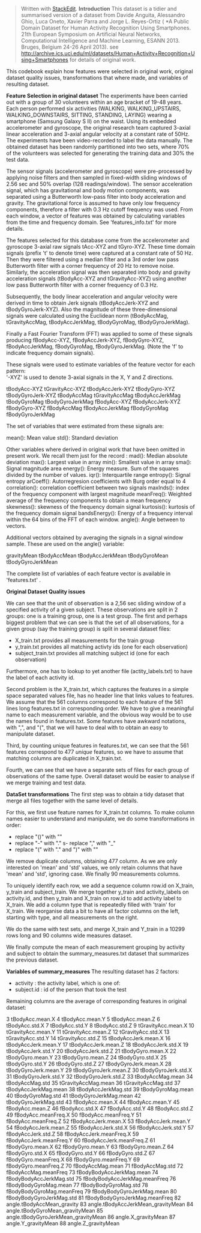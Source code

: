 


> Written with [StackEdit](https://stackedit.io/).
**Introduction**
This dataset is a tidier and summarised version of a dataset from  Davide Anguita, Alessandro Ghio, Luca Oneto, Xavier Parra and Jorge L. Reyes-Ortiz ( *A Public Domain Dataset for Human Activity Recognition Using Smartphones. 21th European Symposium on Artificial Neural Networks, Computational Intelligence and Machine Learning, ESANN 2013. Bruges, Belgium 24-26 April 2013). see http://archive.ics.uci.edu/ml/datasets/Human+Activity+Recognition+Using+Smartphones for details of original work.

This codebook explain how features were selected in original work, original dataset quality issues, transformations that where made, and variables of resulting dataset.

**Feature Selection in original dataset** 
The experiments have been carried out with a group of 30 volunteers within an age bracket of 19-48 years. Each person performed six activities (WALKING, WALKING_UPSTAIRS, WALKING_DOWNSTAIRS, SITTING, STANDING, LAYING) wearing a smartphone (Samsung Galaxy S II) on the waist. Using its embedded accelerometer and gyroscope, the original research team captured 3-axial linear acceleration and 3-axial angular velocity at a constant rate of 50Hz. The experiments have been video-recorded to label the data manually. The obtained dataset has been randomly partitioned into two sets, where 70% of the volunteers was selected for generating the training data and 30% the test data. 

The sensor signals (accelerometer and gyroscope) were pre-processed by applying noise filters and then sampled in fixed-width sliding windows of 2.56 sec and 50% overlap (128 readings/window). The sensor acceleration signal, which has gravitational and body motion components, was separated using a Butterworth low-pass filter into body acceleration and gravity. The gravitational force is assumed to have only low frequency components, therefore a filter with 0.3 Hz cutoff frequency was used. From each window, a vector of features was obtained by calculating variables from the time and frequency domain. See 'features_info.txt' for more details. 

The features selected for this database come from the accelerometer and gyroscope 3-axial raw signals tAcc-XYZ and tGyro-XYZ. These time domain signals (prefix 't' to denote time) were captured at a constant rate of 50 Hz. Then they were filtered using a median filter and a 3rd order low pass Butterworth filter with a corner frequency of 20 Hz to remove noise. Similarly, the acceleration signal was then separated into body and gravity acceleration signals (tBodyAcc-XYZ and tGravityAcc-XYZ) using another low pass Butterworth filter with a corner frequency of 0.3 Hz. 

Subsequently, the body linear acceleration and angular velocity were derived in time to obtain Jerk signals (tBodyAccJerk-XYZ and tBodyGyroJerk-XYZ). Also the magnitude of these three-dimensional signals were calculated using the Euclidean norm (tBodyAccMag, tGravityAccMag, tBodyAccJerkMag, tBodyGyroMag, tBodyGyroJerkMag). 

Finally a Fast Fourier Transform (FFT) was applied to some of these signals producing fBodyAcc-XYZ, fBodyAccJerk-XYZ, fBodyGyro-XYZ, fBodyAccJerkMag, fBodyGyroMag, fBodyGyroJerkMag. (Note the 'f' to indicate frequency domain signals). 

These signals were used to estimate variables of the feature vector for each pattern:  
'-XYZ' is used to denote 3-axial signals in the X, Y and Z directions.

tBodyAcc-XYZ
tGravityAcc-XYZ
tBodyAccJerk-XYZ
tBodyGyro-XYZ
tBodyGyroJerk-XYZ
tBodyAccMag
tGravityAccMag
tBodyAccJerkMag
tBodyGyroMag
tBodyGyroJerkMag
fBodyAcc-XYZ
fBodyAccJerk-XYZ
fBodyGyro-XYZ
fBodyAccMag
fBodyAccJerkMag
fBodyGyroMag
fBodyGyroJerkMag

The set of variables that were estimated from these signals are: 

mean(): Mean value
std(): Standard deviation

Other variables where derived in original work that have been omitted in present work. We recall them just for the record :
mad(): Median absolute deviation 
max(): Largest value in array
min(): Smallest value in array
sma(): Signal magnitude area
energy(): Energy measure. Sum of the squares divided by the number of values. 
iqr(): Interquartile range 
entropy(): Signal entropy
arCoeff(): Autorregresion coefficients with Burg order equal to 4
correlation(): correlation coefficient between two signals
maxInds(): index of the frequency component with largest magnitude
meanFreq(): Weighted average of the frequency components to obtain a mean frequency
skewness(): skewness of the frequency domain signal 
kurtosis(): kurtosis of the frequency domain signal 
bandsEnergy(): Energy of a frequency interval within the 64 bins of the FFT of each window.
angle(): Angle between to vectors.

Additional vectors obtained by averaging the signals in a signal window sample. These are used on the angle() variable:

gravityMean
tBodyAccMean
tBodyAccJerkMean
tBodyGyroMean
tBodyGyroJerkMean

The complete list of variables of each feature vector is available in 'features.txt' .

**Original Dataset Quality issues**

We can see that the unit of observation is a 2,56 sec sliding window of a specified activity of a given subject. These observations are split in 2 groups: one is a training group, one is a test group.
The first and perhaps biggest problem that we can see is that the set of all observations, for a given group (say the training group) is split in several dataset files:

 - X_train.txt provides all measurements for the train group
 - y_train.txt provides all matching activty ids (one for each observation)
 - subject_train.txt provides all matching subject id (one for each observation)
 
 Furthermore, one has to lookup to yet another file (actity_labels.txt) to have the label of each activity id.
 
Second problem is the X_train.txt, which captures the features in a simple space separated values file, has no header line that links values to features. We assume that the 561 columns correspond to each feature of the 561 lines long features.txt in corresponding order. We have to give a meaningful name to each measurement variable, and the obvious way would be to use the names found in features.txt. Some features have awkward notations, with ",",  and "(", that we will have to deal with to obtain an easy to manipulate dataset. 

Third, by counting unique features in features.txt, we can see that the 561 features correspond to 477 *unique* features, so we have to assume that matching columns are duplicated in X_train.txt.
 
Fourth, we can see that we have a separate sets of files for each group of observations of the same type. Overall dataset would be easier to analyse if we merge training and test data.  

**DataSet transformations**
The first step was to obtain a tidy dataset that merge all files together with the same level of details.

For this, we first use feature names for X_train.txt columns. To make column names easier to understand and manipulate, we do some transformations in order:

 - replace "()" with ""
 - replace "-" with "."
 s- replace "," with "_"
 - replace "(" with "." and ")" with ""
 
We remove duplicate columns, obtaining 477 column. As we are only interested on 'mean' and 'std' values, we only retain columns that have 'mean' and 'std', ignoring case. We finally 90 measurements columns.

To uniquely identify each row, we add a sequence column row.id on X_train, y_train and subject_train.
We merge together y_train and activity_labels on activity.id, and then y_train and X_train on row.id to add activity label to X_train.
We add a column type that is repeatedly filled with 'train' for X_train. We reorganise data a bit to have all factor columns on the left, starting with type, and all measurements on the right.

We do the same with test sets, and merge X_train and Y_train in a 10299 rows long and 90 columns wide measures dataset.

We finally compute the mean of each measurement grouping by activity and subject to obtain the summary_measures.txt dataset that summarizes the previous dataset.

**Variables of summary_measures**
The resulting dataset has 2 factors:

 - activity : the activity label, which is one of:
 - subject.id : id of the person that took the test
 
 Remaining columns are the average of corresponding features in original dataset:

3                      tBodyAcc.mean.X
4                      tBodyAcc.mean.Y
5                      tBodyAcc.mean.Z
6                       tBodyAcc.std.X
7                       tBodyAcc.std.Y
8                       tBodyAcc.std.Z
9                   tGravityAcc.mean.X
10                  tGravityAcc.mean.Y
11                  tGravityAcc.mean.Z
12                   tGravityAcc.std.X
13                   tGravityAcc.std.Y
14                   tGravityAcc.std.Z
15                 tBodyAccJerk.mean.X
16                 tBodyAccJerk.mean.Y
17                 tBodyAccJerk.mean.Z
18                  tBodyAccJerk.std.X
19                  tBodyAccJerk.std.Y
20                  tBodyAccJerk.std.Z
21                    tBodyGyro.mean.X
22                    tBodyGyro.mean.Y
23                    tBodyGyro.mean.Z
24                     tBodyGyro.std.X
25                     tBodyGyro.std.Y
26                     tBodyGyro.std.Z
27                tBodyGyroJerk.mean.X
28                tBodyGyroJerk.mean.Y
29                tBodyGyroJerk.mean.Z
30                 tBodyGyroJerk.std.X
31                 tBodyGyroJerk.std.Y
32                 tBodyGyroJerk.std.Z
33                    tBodyAccMag.mean
34                     tBodyAccMag.std
35                 tGravityAccMag.mean
36                  tGravityAccMag.std
37                tBodyAccJerkMag.mean
38                 tBodyAccJerkMag.std
39                   tBodyGyroMag.mean
40                    tBodyGyroMag.std
41               tBodyGyroJerkMag.mean
42                tBodyGyroJerkMag.std
43                     fBodyAcc.mean.X
44                     fBodyAcc.mean.Y
45                     fBodyAcc.mean.Z
46                      fBodyAcc.std.X
47                      fBodyAcc.std.Y
48                      fBodyAcc.std.Z
49                 fBodyAcc.meanFreq.X
50                 fBodyAcc.meanFreq.Y
51                 fBodyAcc.meanFreq.Z
52                 fBodyAccJerk.mean.X
53                 fBodyAccJerk.mean.Y
54                 fBodyAccJerk.mean.Z
55                  fBodyAccJerk.std.X
56                  fBodyAccJerk.std.Y
57                  fBodyAccJerk.std.Z
58             fBodyAccJerk.meanFreq.X
59             fBodyAccJerk.meanFreq.Y
60             fBodyAccJerk.meanFreq.Z
61                    fBodyGyro.mean.X
62                    fBodyGyro.mean.Y
63                    fBodyGyro.mean.Z
64                     fBodyGyro.std.X
65                     fBodyGyro.std.Y
66                     fBodyGyro.std.Z
67                fBodyGyro.meanFreq.X
68                fBodyGyro.meanFreq.Y
69                fBodyGyro.meanFreq.Z
70                    fBodyAccMag.mean
71                     fBodyAccMag.std
72                fBodyAccMag.meanFreq
73            fBodyBodyAccJerkMag.mean
74             fBodyBodyAccJerkMag.std
75        fBodyBodyAccJerkMag.meanFreq
76               fBodyBodyGyroMag.mean
77                fBodyBodyGyroMag.std
78           fBodyBodyGyroMag.meanFreq
79           fBodyBodyGyroJerkMag.mean
80            fBodyBodyGyroJerkMag.std
81       fBodyBodyGyroJerkMag.meanFreq
82          angle.tBodyAccMean_gravity
83  angle.tBodyAccJerkMean_gravityMean
84     angle.tBodyGyroMean_gravityMean
85 angle.tBodyGyroJerkMean_gravityMean
86                 angle.X_gravityMean
87                 angle.Y_gravityMean
88                 angle.Z_gravityMean

